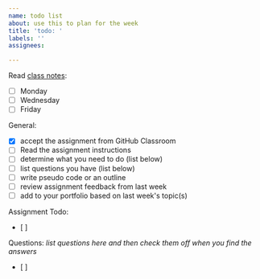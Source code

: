 ```yaml
---
name: todo list
about: use this to plan for the week
title: 'todo: '
labels: ''
assignees:

---
```


<!-- You can edit any of these based on your plan and then once you create the issue they'll be a checklist-->

Read [class notes](https://rhodyprog4ds.github.io/BrownFall21/notes/index.html):
- [ ] Monday
- [ ] Wednesday
- [ ] Friday

General:
- [x] accept the assignment from GitHub Classroom
- [ ] Read the assignment instructions
- [ ] determine what you need to do (list below)
- [ ] list questions you have (list below)
- [ ] write pseudo code or an outline
- [ ] review assignment feedback from last week
- [ ] add to your portfolio based on last week's topic(s)

Assignment Todo:
- [ ]

Questions:
_list questions here and then check them off when you find the answers_
- [ ]
